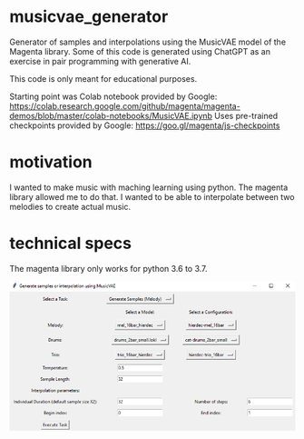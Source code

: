 # musicvae_generator
 Generator of samples and interpolations using the MusicVAE model of the Magenta library. Some of this code is generated using ChatGPT as an exercise in pair programming with generative AI.

 This code is only meant for educational purposes.

 Starting point was Colab notebook provided by Google: https://colab.research.google.com/github/magenta/magenta-demos/blob/master/colab-notebooks/MusicVAE.ipynb
 Uses pre-trained checkpoints provided by Google: https://goo.gl/magenta/js-checkpoints

# motivation

I wanted to make music with maching learning using python. The magenta library allowed me to do that. I wanted to be able to interpolate between two melodies to create actual music.

# technical specs

The magenta library only works for python 3.6 to 3.7.

![Screenshot](./screenshots/ui.png)
